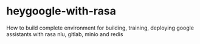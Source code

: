 # heygoogle-with-rasa
How to build complete environment for building, training, deploying google assistants with rasa nlu, gitlab, minio and redis


